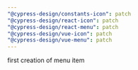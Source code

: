 ```yaml
---
"@cypress-design/constants-icon": patch
"@cypress-design/react-icon": patch
"@cypress-design/react-menu": patch
"@cypress-design/vue-icon": patch
"@cypress-design/vue-menu": patch
---
```


first creation of menu item
